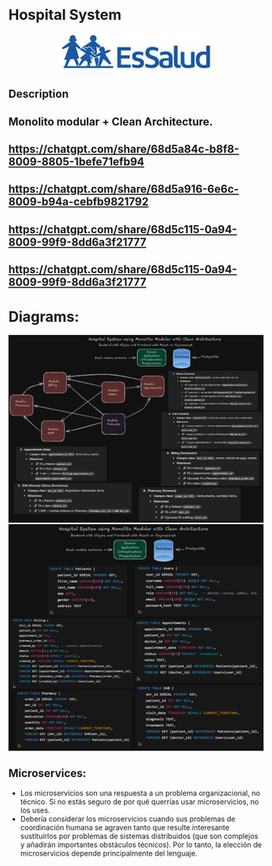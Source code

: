 # Hospital System
<p align="center">
  <img src="docs/logo.png" alt="Grafico" width="300"/>
</p>

## Description


## Monolito modular + Clean Architecture.
## https://chatgpt.com/share/68d5a84c-b8f8-8009-8805-1befe71efb94
## https://chatgpt.com/share/68d5a916-6e6c-8009-b94a-cebfb9821792
## https://chatgpt.com/share/68d5c115-0a94-8009-99f9-8dd6a3f21777
## https://chatgpt.com/share/68d5c115-0a94-8009-99f9-8dd6a3f21777

# Diagrams:
![Grafico](docs/clojure_diagrama.png)
![Tablas](docs/tablas.png)

## Microservices:
- Los microservicios son una respuesta a un problema organizacional, no técnico. Si no estás seguro de por qué querrías usar microservicios, no los uses.
- Debería considerar los microservicios cuando sus problemas de coordinación humana se agraven tanto que resulte interesante sustituirlos por problemas de sistemas distribuidos (que son complejos y añadirán importantes obstáculos técnicos). Por lo tanto, la elección de microservicios depende principalmente del lenguaje.